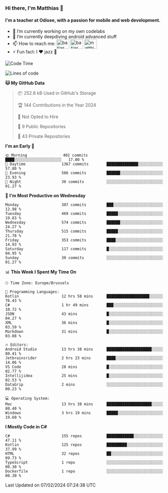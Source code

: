 ### Hi there, I'm Matthias 👋

#### I'm a teacher at Odisee, with a passion for mobile and web development.

- 🔭 I’m currently working on my own codelabs
- 🌱 I’m currently deepdiving android advanced stuff
- 📫 How to reach me: <a href="https://dev.to/batjas" target="_blank"><img align="center" src="https://raw.githubusercontent.com/rahuldkjain/github-profile-readme-generator/master/src/images/icons/Social/devto.svg" alt="batjas" height="30" width="40" /></a>
<a href="https://twitter.com/batjas" target="_blank"><img align="center" src="https://raw.githubusercontent.com/rahuldkjain/github-profile-readme-generator/master/src/images/icons/Social/twitter.svg" alt="batjas" height="30" width="40" /></a>
<a href="https://linkedin.com/in/matthiasdruwé" target="_blank"><img align="center" src="https://raw.githubusercontent.com/rahuldkjain/github-profile-readme-generator/master/src/images/icons/Social/linked-in-alt.svg" alt="matthiasdruwé" height="30" width="40" /></a>
- ⚡ Fun fact: I ❤ jazz 🎷


<!--START_SECTION:waka-->
![Code Time](http://img.shields.io/badge/Code%20Time-1%2C071%20hrs%2020%20mins-blue)

![Lines of code](https://img.shields.io/badge/From%20Hello%20World%20I%27ve%20Written-2.6%20million%20lines%20of%20code-blue)

**🐱 My GitHub Data** 

> 📦 252.6 kB Used in GitHub's Storage 
 > 
> 🏆 144 Contributions in the Year 2024
 > 
> 🚫 Not Opted to Hire
 > 
> 📜 9 Public Repositories 
 > 
> 🔑 43 Private Repositories 
 > 
**I'm an Early 🐤** 

```text
🌞 Morning                402 commits         ████░░░░░░░░░░░░░░░░░░░░░   17.00 % 
🌆 Daytime                1367 commits        ██████████████░░░░░░░░░░░   57.80 % 
🌃 Evening                566 commits         ██████░░░░░░░░░░░░░░░░░░░   23.93 % 
🌙 Night                  30 commits          ░░░░░░░░░░░░░░░░░░░░░░░░░   01.27 % 
```
📅 **I'm Most Productive on Wednesday** 

```text
Monday                   307 commits         ███░░░░░░░░░░░░░░░░░░░░░░   12.98 % 
Tuesday                  469 commits         █████░░░░░░░░░░░░░░░░░░░░   19.83 % 
Wednesday                574 commits         ██████░░░░░░░░░░░░░░░░░░░   24.27 % 
Thursday                 515 commits         █████░░░░░░░░░░░░░░░░░░░░   21.78 % 
Friday                   353 commits         ████░░░░░░░░░░░░░░░░░░░░░   14.93 % 
Saturday                 117 commits         █░░░░░░░░░░░░░░░░░░░░░░░░   04.95 % 
Sunday                   30 commits          ░░░░░░░░░░░░░░░░░░░░░░░░░   01.27 % 
```


📊 **This Week I Spent My Time On** 

```text
🕑︎ Time Zone: Europe/Brussels

💬 Programming Languages: 
Kotlin                   12 hrs 58 mins      ███████████████████░░░░░░   76.43 % 
C#                       1 hr 49 mins        ███░░░░░░░░░░░░░░░░░░░░░░   10.72 % 
JSON                     43 mins             █░░░░░░░░░░░░░░░░░░░░░░░░   04.27 % 
XML                      36 mins             █░░░░░░░░░░░░░░░░░░░░░░░░   03.59 % 
Markdown                 31 mins             █░░░░░░░░░░░░░░░░░░░░░░░░   03.08 % 

🔥 Editors: 
Android Studio           13 hrs 38 mins      ████████████████████░░░░░   80.41 % 
Jetbrainsrider           2 hrs 23 mins       ████░░░░░░░░░░░░░░░░░░░░░   14.06 % 
VS Code                  28 mins             █░░░░░░░░░░░░░░░░░░░░░░░░   02.77 % 
Intellijidea             25 mins             █░░░░░░░░░░░░░░░░░░░░░░░░   02.53 % 
DataGrip                 2 mins              ░░░░░░░░░░░░░░░░░░░░░░░░░   00.23 % 

💻 Operating System: 
Mac                      13 hrs 38 mins      ████████████████████░░░░░   80.40 % 
Windows                  3 hrs 19 mins       █████░░░░░░░░░░░░░░░░░░░░   19.60 % 
```

**I Mostly Code in C#** 

```text
C#                       155 repos           ████████████░░░░░░░░░░░░░   47.11 % 
Kotlin                   125 repos           █████████░░░░░░░░░░░░░░░░   37.99 % 
HTML                     32 repos            ██░░░░░░░░░░░░░░░░░░░░░░░   09.73 % 
TypeScript               1 repo              ░░░░░░░░░░░░░░░░░░░░░░░░░   00.30 % 
Dockerfile               1 repo              ░░░░░░░░░░░░░░░░░░░░░░░░░   00.30 % 
```




 Last Updated on 07/02/2024 07:24:38 UTC
<!--END_SECTION:waka-->
